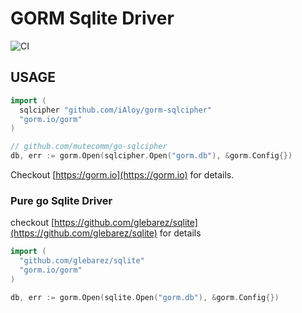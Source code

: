 # GORM Sqlite Driver

![CI](https://github.com/iAloy/gorm-sqlcipher/workflows/CI/badge.svg)

## USAGE

```go
import (
  sqlcipher "github.com/iAloy/gorm-sqlcipher"
  "gorm.io/gorm"
)

// github.com/mutecomm/go-sqlcipher
db, err := gorm.Open(sqlcipher.Open("gorm.db"), &gorm.Config{})
```

Checkout [https://gorm.io](https://gorm.io) for details.

### Pure go Sqlite Driver

checkout [https://github.com/glebarez/sqlite](https://github.com/glebarez/sqlite) for details

```go
import (
  "github.com/glebarez/sqlite"
  "gorm.io/gorm"
)

db, err := gorm.Open(sqlite.Open("gorm.db"), &gorm.Config{})
```

